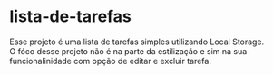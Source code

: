 # lista-de-tarefas
<div>
<p>
        Esse projeto é uma lista de tarefas simples utilizando Local Storage. <br>
        O fóco desse projeto não é na parte da estilização e sim na sua funcionalinidade com
        opção de editar e excluir tarefa.
</p>
<div>